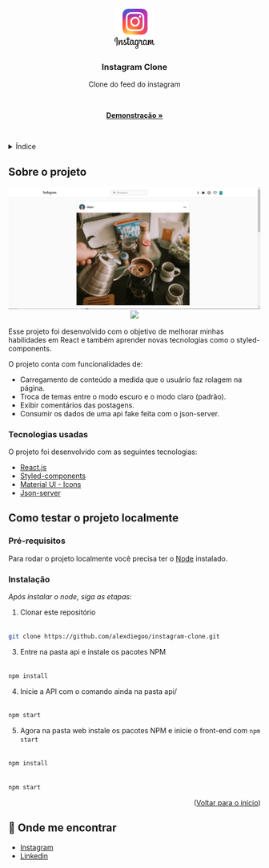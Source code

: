 <div id="top"></div>

<br />

<div align="center">

<a href="https://github.com/alexdiegoo/instagram-clone">

<img src=".github/instagram-logo.png" alt="Logo" width="80" height="80">

</a>

<h3 align="center">Instagram Clone</h3>

<p align="center">

Clone do feed do instagram

<br />

<a href="https://61969f40a7e44272000207eb--fervent-gates-fb342b.netlify.app/"><strong>Demonstração »</strong></a>

<br />

</p>

</div>

<details>

<summary>Índice</summary>

<ol>

<li>

<a href="#about-the-project">Sobre o projeto</a>

<ul>

<li><a href="#built-with">Tecnologias usadas</a></li>

</ul>

</li>

<li>

<a href="#getting-started">Como testar o projeto localmente</a>

<ul>

<li><a href="#prerequisites">Pré-requisitos</a></li>

<li><a href="#installation">Instalação</a></li>

</ul>

</li>
</ol>

</details>

<div id="about-the-project"></div>

##  Sobre o projeto

<p align="center">
<img src=".github/print.PNG">
<br />
<img src=".github/demo.gif">
</p>

Esse projeto foi desenvolvido com o objetivo de melhorar minhas habilidades em React e também aprender novas tecnologias como o styled-components.

O projeto conta com funcionalidades de: 
* Carregamento de conteúdo a medida que o usuário faz rolagem na página.
* Troca de temas entre o modo escuro e o modo claro (padrão).
* Exibir comentários das postagens.
* Consumir os dados de uma api fake feita com o json-server.

<div id="built-with"></div>

###  Tecnologias usadas

O projeto foi desenvolvido com as seguintes tecnologias:

* [React.js](https://reactjs.org/)
* [Styled-components](https://styled-components.com/)
* [Material UI - Icons](https://v4.mui.com/pt/components/icons/)
* [Json-server](https://www.npmjs.com/package/json-server)

<div id="getting-started"></div>

##  Como testar o projeto localmente

<div id="prerequisites"></div>

###  Pré-requisitos

Para rodar o projeto localmente você precisa ter o [Node](https://nodejs.org/en/) instalado.

<div id="installation"></div>

###  Instalação

_Após instalar o node, siga as etapas:_

1. Clonar este repositório

```sh

git clone https://github.com/alexdiegoo/instagram-clone.git

```

3. Entre na pasta api e instale os pacotes NPM

```sh

npm install

```

4. Inicie a API com o comando ainda na pasta api/

```sh

npm start

```

5. Agora na pasta web instale os pacotes NPM e inicie o front-end com `npm start`
```sh

npm install

```
```sh

npm start

```

<p align="right">(<a href="#top">Voltar para o início</a>)</p>

## 🔎 Onde me encontrar

* [Instagram](https://www.instagram.com/alex.diego10/)
* [Linkedin](https://www.linkedin.com/in/alex-diego/)

